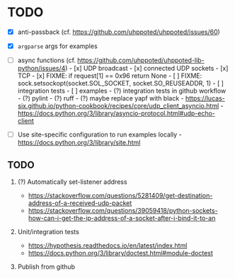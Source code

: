 # TODO

- [x] anti-passback (cf. https://github.com/uhppoted/uhppoted/issues/60)
- [x] `argparse` args for examples

- [ ] async functions (cf. https://github.com/uhppoted/uhppoted-lib-python/issues/4)
      - [x] UDP broadcast
      - [x] connected UDP sockets
      - [x] TCP
      - [x] FIXME: if request[1] == 0x96 return None
      - [ ] FIXME: sock.setsockopt(socket.SOL_SOCKET, socket.SO_REUSEADDR, 1)
      - [ ] integration tests
      - [ ] examples
      - (?) integration tests in github workflow
      - (?) pylint
      - (?) ruff
      - (?) maybe replace yapf with black
      - https://lucas-six.github.io/python-cookbook/recipes/core/udp_client_asyncio.html
      - https://docs.python.org/3/library/asyncio-protocol.html#udp-echo-client

- [ ] Use site-specific configuration to run examples locally
      - https://docs.python.org/3/library/site.html

## TODO
1. (?) Automatically set-listener address
   - https://stackoverflow.com/questions/5281409/get-destination-address-of-a-received-udp-packet
   - https://stackoverflow.com/questions/39059418/python-sockets-how-can-i-get-the-ip-address-of-a-socket-after-i-bind-it-to-an

2. Unit/integration tests
      - https://hypothesis.readthedocs.io/en/latest/index.html
      - https://docs.python.org/3/library/doctest.html#module-doctest

3. Publish from github

